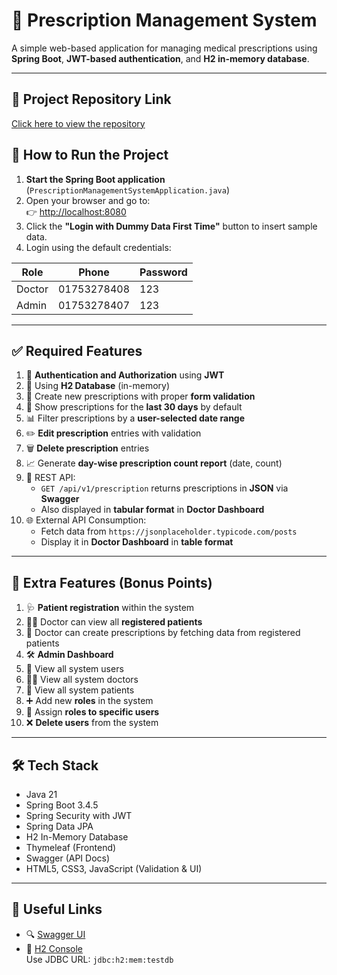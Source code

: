# 📄 Prescription Management System

A simple web-based application for managing medical prescriptions using **Spring Boot**, **JWT-based authentication**, and **H2 in-memory database**.

---
## 🔗 Project Repository Link
[Click here to view the repository](https://github.com/nurubel1819/CMED-Technical-Skills-Exam)
## 🚀 How to Run the Project

1. **Start the Spring Boot application** (`PrescriptionManagementSystemApplication.java`)
2. Open your browser and go to:  
   👉 [http://localhost:8080](http://localhost:8080)
3. Click the **"Login with Dummy Data First Time"** button to insert sample data.
4. Login using the default credentials:

| Role    | Phone        | Password |
|---------|--------------|----------|
| Doctor  | 01753278408  | 123      |
| Admin   | 01753278407  | 123      |

---

## ✅ Required Features

1. 🔐 **Authentication and Authorization** using **JWT**
2. 💾 Using **H2 Database** (in-memory)
3. 📝 Create new prescriptions with proper **form validation**
4. 📆 Show prescriptions for the **last 30 days** by default
5. 📊 Filter prescriptions by a **user-selected date range**
6. ✏️ **Edit prescription** entries with validation
7. 🗑️ **Delete prescription** entries
8. 📈 Generate **day-wise prescription count report** (date, count)
9. 🔄 REST API:  
   - `GET /api/v1/prescription` returns prescriptions in **JSON** via **Swagger**
   - Also displayed in **tabular format** in **Doctor Dashboard**
10. 🌐 External API Consumption:  
    - Fetch data from `https://jsonplaceholder.typicode.com/posts`  
    - Display it in **Doctor Dashboard** in **table format**

---

## 🎁 Extra Features (Bonus Points)

1. 🩺 **Patient registration** within the system
2. 👨‍⚕️ Doctor can view all **registered patients**
3. 🧾 Doctor can create prescriptions by fetching data from registered patients
4. 🛠️ **Admin Dashboard**
5. 👥 View all system users
6. 👨‍⚕️ View all system doctors
7. 👤 View all system patients
8. ➕ Add new **roles** in the system
9. 🔁 Assign **roles to specific users**
10. ❌ **Delete users** from the system

---

## 🛠️ Tech Stack

- Java 21
- Spring Boot 3.4.5
- Spring Security with JWT
- Spring Data JPA
- H2 In-Memory Database
- Thymeleaf (Frontend)
- Swagger (API Docs)
- HTML5, CSS3, JavaScript (Validation & UI)

---

## 🔗 Useful Links

- 🔍 [Swagger UI](http://localhost:8080/swagger-ui/index.html)
- 🔐 [H2 Console](http://localhost:8080/h2-console)  
  Use JDBC URL: `jdbc:h2:mem:testdb`


